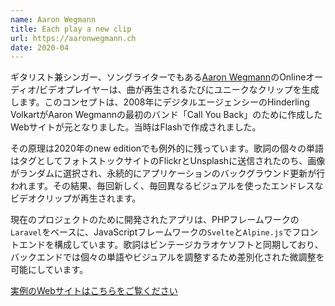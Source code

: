 ```yaml
---
name: Aaron Wegmann
title: Each play a new clip
url: https://aaronwegmann.ch
date: 2020-04
---
```

ギタリスト兼シンガー、ソングライターでもある[Aaron Wegmann](https://aaronwegmann.ch)のOnlineオーディオ/ビデオプレイヤーは、曲が再生されるたびにユニークなクリップを生成します。このコンセプトは、2008年にデジタルエージェンシーのHinderling VolkartがAaron Wegmannの最初のバンド「Call You Back」のために作成したWebサイトが元となりました。当時はFlashで作成されました。

その原理は2020年のnew editionでも例外的に残っています。歌詞の個々の単語はタグとしてフォトストックサイトのFlickrとUnsplashに送信されたのち、画像がランダムに選択され、永続的にアプリケーションのバックグラウンド更新が行われます。その結果、毎回新しく、毎回異なるビジュアルを使ったエンドレスなビデオクリップが再生されます。

現在のプロジェクトのために開発されたアプリは、PHPフレームワークの`Laravel`をベースに、JavaScriptフレームワークの`Svelte`と`Alpine.js`でフロントエンドを構成しています。歌詞はビンテージカラオケソフトと同期しており、バックエンドでは個々の単語やビジュアルを調整するため差別化された微調整を可能にしています。

[実例のWebサイトはこちらをご覧ください](https://aaronwegmann.ch)
